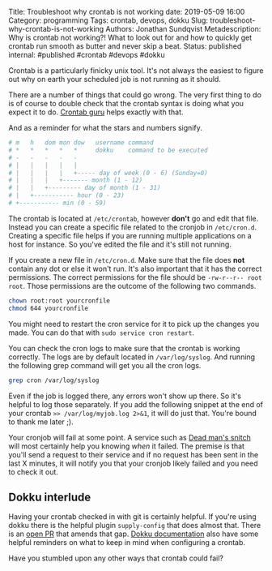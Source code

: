 Title: Troubleshoot why crontab is not working
date: 2019-05-09 16:00
Category: programming
Tags: crontab, devops, dokku
Slug: troubleshoot-why-crontab-is-not-working
Authors: Jonathan Sundqvist
Metadescription: Why is crontab not working?! What to look out for and how to quickly get crontab run smooth as butter and never skip a beat.
Status: published
internal: #published #crontab #devops #dokku

Crontab is a particularly finicky unix tool. It's not always the easiest to figure out why on earth your scheduled job is not running as it should.

There are a number of things that could go wrong. The very first thing to do is of course to double check that the crontab syntax is doing what you expect it to do. [Crontab guru][1] helps exactly with that.

And as a reminder for what the stars and numbers signify.

```bash
# m   h   dom mon dow   username command
# *   *   *   *   *     dokku    command to be executed
# -   -   -   -   -
# |   |   |   |   |
# |   |   |   |   +----- day of week (0 - 6) (Sunday=0)
# |   |   |   +------- month (1 - 12)
# |   |   +--------- day of month (1 - 31)
# |   +----------- hour (0 - 23)
# +----------- min (0 - 59)
```

The crontab is located at `/etc/crontab`, however **don't** go and edit that file. Instead you can create a specific file related to the cronjob in `/etc/cron.d`. Creating a specific file helps if you are running multiple applications on a host for instance. So you've edited the file and it's still not running.

If you create a new file in `/etc/cron.d`. Make sure that the file does **not** contain any dot or else it won't run. It's also important that it has the correct permissions. The correct permissions for the file should be `-rw-r--r-- root root`. Those permissions are the outcome of the following two commands.

```bash
chown root:root yourcronfile
chmod 644 yourcronfile
```

You might need to restart the cron service for it to pick up the changes you made. You can do that with `sudo service cron restart`.

You can check the cron logs to make sure that the crontab is working correctly. The logs are by default located in `/var/log/syslog`. And running the following grep command will get you all the cron logs.

```bash
grep cron /var/log/syslog
```

Even if the job is logged there, any errors won't show up there. So it's helpful to log those separately. If you add the following snippet at the end of your crontab `>> /var/log/myjob.log 2>&1`, it will do just that. You're bound to thank me later ;).

Your cronjob will fail at some point. A service such as [Dead man's snitch][2] will most certainly help you knowing _when_ it failed. The premise is that you'll send a request to their service and if no request has been sent in the last X minutes, it will notify you that your cronjob likely failed and you need to check it out.

## Dokku interlude

Having your crontab checked in with git is certainly helpful. If you're using dokku there is the helpful plugin `supply-config` that does almost that. There is an [open PR][3] that amends that gap. [Dokku documentation][4] also have some helpful reminders on what to keep in mind when configuring a crontab.

Have you stumbled upon any other ways that crontab could fail?


[1]: https://crontab.guru/
[2]: https://deadmanssnitch.com/cases/89b251ba-1c4a-40a4-88e3-25cc65b908c2/snitches
[3]: https://github.com/dokku-community/dokku-supply-config/pull/7
[4]: http://dokku.viewdocs.io/dokku/deployment/one-off-processes/
